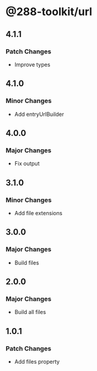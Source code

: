 # @288-toolkit/url

## 4.1.1

### Patch Changes

- Improve types

## 4.1.0

### Minor Changes

- Add entryUrlBuilder

## 4.0.0

### Major Changes

- Fix output

## 3.1.0

### Minor Changes

- Add file extensions

## 3.0.0

### Major Changes

- Build files

## 2.0.0

### Major Changes

- Build all files

## 1.0.1

### Patch Changes

- Add files property
